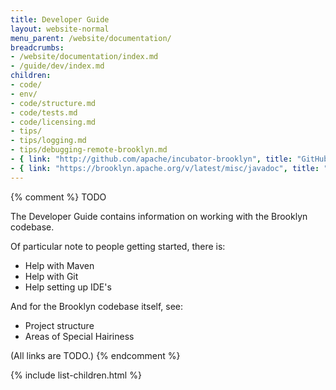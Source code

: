 ```yaml
---
title: Developer Guide
layout: website-normal
menu_parent: /website/documentation/
breadcrumbs:
- /website/documentation/index.md
- /guide/dev/index.md
children:
- code/
- env/
- code/structure.md
- code/tests.md
- code/licensing.md
- tips/
- tips/logging.md
- tips/debugging-remote-brooklyn.md
- { link: "http://github.com/apache/incubator-brooklyn", title: "GitHub" }
- { link: "https://brooklyn.apache.org/v/latest/misc/javadoc", title: "Javadoc" }
---
```


{% comment %}
TODO

The Developer Guide contains information on working with the Brooklyn codebase.

Of particular note to people getting started, there is:

* Help with Maven
* Help with Git
* Help setting up IDE's

And for the Brooklyn codebase itself, see:

* Project structure
* Areas of Special Hairiness

(All links are TODO.)
{% endcomment %}

{% include list-children.html %}
